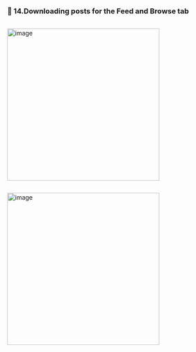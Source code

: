 ### 🔷 14.Downloading posts for the Feed and Browse tab

```swift

```

<img width="350" alt="image" src="">

```swift

```

<img width="350" alt="image" src="">
